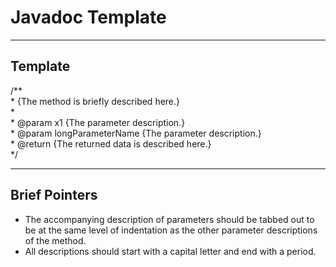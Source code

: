 # Javadoc Template
  
---
  
## Template
  
/**  
     * {The method is briefly described here.}  
     *  
     * @param x1                    {The parameter description.}  
     * @param longParameterName     {The parameter description.}  
     * @return {The returned data is described here.}  
     */
  
---
  
## Brief Pointers
  
- The accompanying description of parameters should be tabbed out to be at the same level of indentation as the other parameter descriptions of the method.
- All descriptions should start with a capital letter and end with a period.
